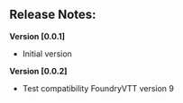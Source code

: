 ## Release Notes:

**Version [0.0.1]**
* Initial version

**Version [0.0.2]**
* Test compatibility FoundryVTT version 9

